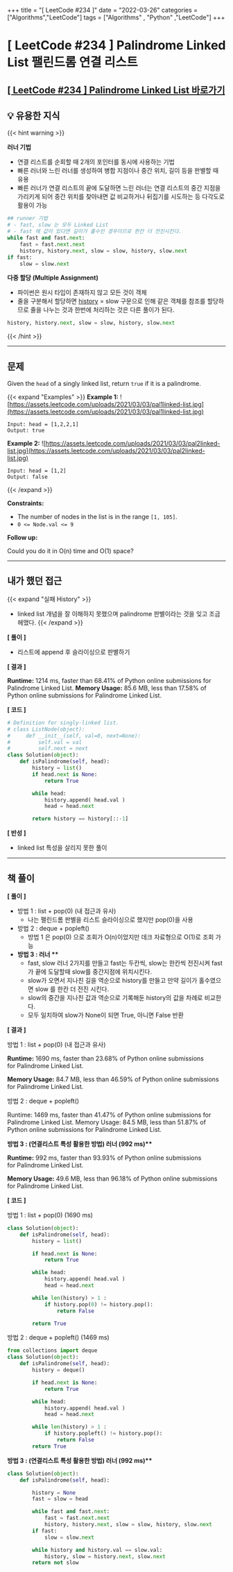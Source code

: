 +++
title = "[ LeetCode #234 ]"
date = "2022-03-26"
categories = ["Algorithms","LeetCode"]
tags = ["Algorithms" , "Python" ,"LeetCode"]
+++

# [ LeetCode #234 ] Palindrome Linked List 팰린드롬 연결 리스트

## [[ LeetCode #234 ] Palindrome Linked List 바로가기 ](https://leetcode.com/problems/palindrome-linked-list/)

## 💡 유용한 지식

{{< hint warning >}}

**러너 기법**

- 연결 리스트를 순회할 때 2개의 포인터를 동시에 사용하는 기법
- 빠른 러너와 느린 러너를 생성하여 병합 지점이나 중간 위치, 길이 등을 판별할 때 유용
- 빠른 러너가 연결 리스트의 끝에 도달하면 느린 러너는 연결 리스트의 중간 지점을 가리키게 되어 중간 위치를 찾아내면 값 비교하거나 뒤집기를 시도하는 등 다각도로 활용이 가능

```python
## runner 기법
# - fast, slow 는 모두 Linked List
# - fast 에 값이 있다면 길이가 홀수인 경우이므로 한칸 더 전진시킨다.
while fast and fast.next:
	fast = fast.next.next
	history, history.next, slow = slow, history, slow.next
if fast:
	slow = slow.next
```

**다중 할당 (Multiple Assignment)**

- 파이썬은 원시 타입이 존재하지 않고 모든 것이 객체
- 줄을 구분해서 할당하면 [history](http://history.next) = slow 구문으로 인해 같은 객체를 참조를 할당하므로 줄을 나누는 것과 한번에 처리하는 것은 다른 풀이가 된다.

```python
history, history.next, slow = slow, history, slow.next
```

{{< /hint >}}

---

## 문제

Given the `head` of a singly linked list, return `true` if it is a palindrome.

{{< expand "Examples" >}}
**Example 1:**
![https://assets.leetcode.com/uploads/2021/03/03/pal1linked-list.jpg](https://assets.leetcode.com/uploads/2021/03/03/pal1linked-list.jpg)

```
Input: head = [1,2,2,1]
Output: true

```

**Example 2:**
![https://assets.leetcode.com/uploads/2021/03/03/pal2linked-list.jpg](https://assets.leetcode.com/uploads/2021/03/03/pal2linked-list.jpg)

```
Input: head = [1,2]
Output: false

```

{{< /expand >}}

**Constraints:**

- The number of nodes in the list is in the range `[1, 105]`.
- `0 <= Node.val <= 9`

**Follow up:**

Could you do it in O(n) time and O(1) space?

---

## 내가 했던 접근

{{< expand "실패 History" >}}

- linked list 개념을 잘 이해하지 못했으며 palindrome 판별이라는 것을 잊고 조금 헤맸다.
  {{< /expand >}}

**[ 풀이 ]**

- 리스트에 append 후 슬라이싱으로 판별하기

**[ 결과 ]**

**Runtime:** 1214 ms, faster than 68.41% of Python online submissions for Palindrome Linked List.
**Memory Usage:** 85.6 MB, less than 17.58% of Python online submissions for Palindrome Linked List.

**[ 코드 ]**

```python
# Definition for singly-linked list.
# class ListNode(object):
#     def __init__(self, val=0, next=None):
#         self.val = val
#         self.next = next
class Solution(object):
    def isPalindrome(self, head):
        history = list()
        if head.next is None:
            return True

        while head:
            history.append( head.val )
            head = head.next

        return history == history[::-1]
```

**[ 반성 ]**

- linked list 특성을 살리지 못한 풀이

---

## 책 풀이

**[ 풀이 ]**

- 방법 1 : list + pop(0) (내 접근과 유사)
  - 나는 팰린드롬 판별을 리스트 슬라이싱으로 했지만 pop(0)을 사용
- 방법 2 : deque + popleft()
  - 방법 1 은 pop(0) 으로 조회가 O(n)이었지만 데크 자료형으로 O(1)로 조회 가능
- **방법 3 : 러너 \*\***
  - fast, slow 러너 2가지를 만들고 fast는 두칸씩, slow는 한칸씩 전진시켜 fast가 끝에 도달할때 slow를 중간지점에 위치시킨다.
  - slow가 오면서 지나친 길을 역순으로 history를 만들고 만약 길이가 홀수였으면 slow 를 한칸 더 전진 시킨다.
  - slow의 중간을 지나친 값과 역순으로 기록해둔 history의 값을 차례로 비교한다.
  - 모두 일치하여 slow가 None이 되면 True, 아니면 False 반환

**[ 결과 ]**

방법 1 : list + pop(0) (내 접근과 유사)

**Runtime:** 1690 ms, faster than 23.68% of Python online submissions for Palindrome Linked List.

**Memory Usage:** 84.7 MB, less than 46.59% of Python online submissions for Palindrome Linked List.

방법 2 : deque + popleft()

Runtime: 1469 ms, faster than 41.47% of Python online submissions for Palindrome Linked List.
Memory Usage: 84.5 MB, less than 51.87% of Python online submissions for Palindrome Linked List.

**방법 3 : (연결리스트 특성 활용한 방법) 러너 (992 ms)\*\***

**Runtime:** 992 ms, faster than 93.93% of Python online submissions for Palindrome Linked List.

**Memory Usage:** 49.6 MB, less than 96.18% of Python online submissions for Palindrome Linked List.

**[ 코드 ]**

방법 1 : list + pop(0) (1690 ms)

```python
class Solution(object):
    def isPalindrome(self, head):
        history = list()

        if head.next is None:
            return True

        while head:
            history.append( head.val )
            head = head.next

        while len(history) > 1 :
            if history.pop(0) != history.pop():
                return False

        return True
```

방법 2 : deque + popleft() (1469 ms)

```python
from collections import deque
class Solution(object):
    def isPalindrome(self, head):
        history = deque()

        if head.next is None:
            return True

        while head:
            history.append( head.val )
            head = head.next

        while len(history) > 1 :
            if history.popleft() != history.pop():
                return False
        return True
```

**방법 3 : (연결리스트 특성 활용한 방법) 러너 (992 ms)\*\***

```python
class Solution(object):
    def isPalindrome(self, head):

        history = None
        fast = slow = head

        while fast and fast.next:
            fast = fast.next.next
            history, history.next, slow = slow, history, slow.next
        if fast:
            slow = slow.next

        while history and history.val == slow.val:
            history, slow = history.next, slow.next
        return not slow
```
